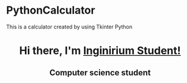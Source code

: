 #                                         PythonCalculator
This is a calculator created by using Tkinter Python


<h1 align="center">Hi there, I'm <a href="https://inginirium.ru/" target="_blank">Inginirium Student!</a></h1>
<h2 align="center">Computer science student</h2>
